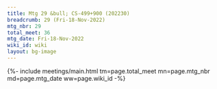 ```yaml
---
title: Mtg 29 &bull; CS-499+900 (202230)
breadcrumb: 29 (Fri-18-Nov-2022)
mtg_nbr: 29
total_meet: 36
mtg_date: Fri-18-Nov-2022
wiki_id: wiki
layout: bg-image
---
```


{%- include meetings/main.html
    tm=page.total_meet
    mn=page.mtg_nbr
    md=page.mtg_date
    ww=page.wiki_id
-%}
